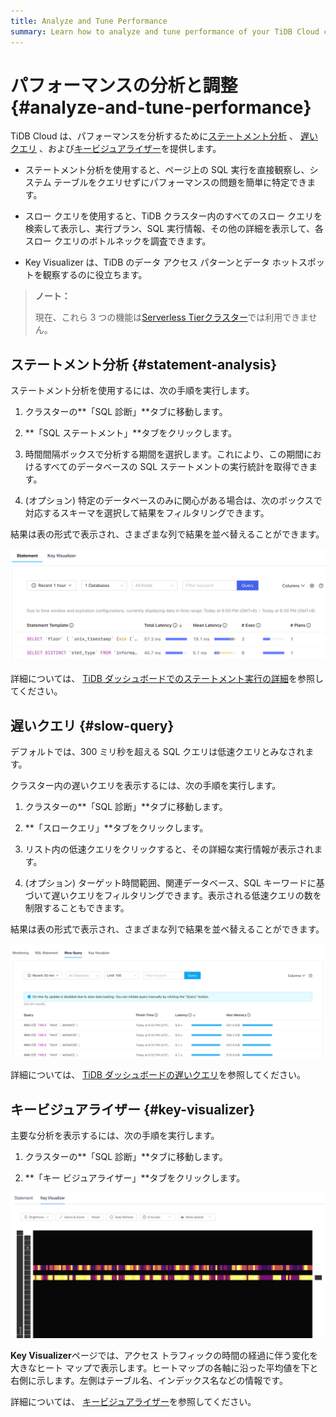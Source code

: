 ```yaml
---
title: Analyze and Tune Performance
summary: Learn how to analyze and tune performance of your TiDB Cloud cluster.
---
```


# パフォーマンスの分析と調整 {#analyze-and-tune-performance}

TiDB Cloud は、パフォーマンスを分析するために[<a href="#statement-analysis">ステートメント分析</a>](#statement-analysis) 、 [<a href="#slow-query">遅いクエリ</a>](#slow-query) 、および[<a href="#key-visualizer">キービジュアライザー</a>](#key-visualizer)を提供します。

-   ステートメント分析を使用すると、ページ上の SQL 実行を直接観察し、システム テーブルをクエリせずにパフォーマンスの問題を簡単に特定できます。

-   スロー クエリを使用すると、TiDB クラスター内のすべてのスロー クエリを検索して表示し、実行プラン、SQL 実行情報、その他の詳細を表示して、各スロー クエリのボトルネックを調査できます。

-   Key Visualizer は、TiDB のデータ アクセス パターンとデータ ホットスポットを観察するのに役立ちます。

> **ノート：**
>
> 現在、これら 3 つの機能は[<a href="/tidb-cloud/select-cluster-tier.md#serverless-tier-beta">Serverless Tierクラスター</a>](/tidb-cloud/select-cluster-tier.md#serverless-tier-beta)では利用できません。

## ステートメント分析 {#statement-analysis}

ステートメント分析を使用するには、次の手順を実行します。

1.  クラスターの**「SQL 診断」**タブに移動します。

2.  **「SQL ステートメント」**タブをクリックします。

3.  時間間隔ボックスで分析する期間を選択します。これにより、この期間におけるすべてのデータベースの SQL ステートメントの実行統計を取得できます。

4.  (オプション) 特定のデータベースのみに関心がある場合は、次のボックスで対応するスキーマを選択して結果をフィルタリングできます。

結果は表の形式で表示され、さまざまな列で結果を並べ替えることができます。

![Statement Analysis](/media/tidb-cloud/statement-analysis.png)

詳細については、 [<a href="https://docs.pingcap.com/tidb/stable/dashboard-statement-details">TiDB ダッシュボードでのステートメント実行の詳細</a>](https://docs.pingcap.com/tidb/stable/dashboard-statement-details)を参照してください。

## 遅いクエリ {#slow-query}

デフォルトでは、300 ミリ秒を超える SQL クエリは低速クエリとみなされます。

クラスター内の遅いクエリを表示するには、次の手順を実行します。

1.  クラスターの**「SQL 診断」**タブに移動します。

2.  **「スロークエリ」**タブをクリックします。

3.  リスト内の低速クエリをクリックすると、その詳細な実行情報が表示されます。

4.  (オプション) ターゲット時間範囲、関連データベース、SQL キーワードに基づいて遅いクエリをフィルタリングできます。表示される低速クエリの数を制限することもできます。

結果は表の形式で表示され、さまざまな列で結果を並べ替えることができます。

![Slow Queries](/media/tidb-cloud/slow-queries.png)

詳細については、 [<a href="https://docs.pingcap.com/tidb/stable/dashboard-slow-query">TiDB ダッシュボードの遅いクエリ</a>](https://docs.pingcap.com/tidb/stable/dashboard-slow-query)を参照してください。

## キービジュアライザー {#key-visualizer}

主要な分析を表示するには、次の手順を実行します。

1.  クラスターの**「SQL 診断」**タブに移動します。

2.  **「キー ビジュアライザー」**タブをクリックします。

![Key Visualizer](/media/tidb-cloud/key-visualizer.png)

**Key Visualizer**ページでは、アクセス トラフィックの時間の経過に伴う変化を大きなヒート マップで表示します。ヒートマップの各軸に沿った平均値を下と右側に示します。左側はテーブル名、インデックス名などの情報です。

詳細については、 [<a href="https://docs.pingcap.com/tidb/stable/dashboard-key-visualizer">キービジュアライザー</a>](https://docs.pingcap.com/tidb/stable/dashboard-key-visualizer)を参照してください。
